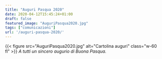 ```yaml
---
title: "Auguri Pasqua 2020"
date: 2020-04-12T15:45:24+01:00
draft: false
featured_image: "AuguriPasqua2020.jpg"
tags: ["comunicazioni"]
url: '/auguri-pasqua-2020/'
---
```


{{< figure src="AuguriPasqua2020.jpg" alt="Cartolina auguri" class="w-60 fl" >}}
*A tutti un sincero augurio di Buona Pasqua.*
